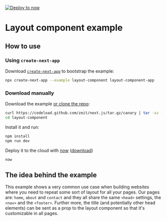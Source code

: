 [![Deploy to now](https://deploy.now.sh/static/button.svg)](https://deploy.now.sh/?repo=https://github.com/zeit/next.js/tree/master/examples/layout-component)

# Layout component example

## How to use

### Using `create-next-app`

Download [`create-next-app`](https://github.com/segmentio/create-next-app) to bootstrap the example:

```bash
npx create-next-app --example layout-component layout-component-app
```

### Download manually

Download the example [or clone the repo](https://github.com/zeit/next.js):

```bash
curl https://codeload.github.com/zeit/next.js/tar.gz/canary | tar -xz --strip=2 next.js-canary/examples/layout-component
cd layout-component
```

Install it and run:

```bash
npm install
npm run dev
```

Deploy it to the cloud with [now](https://zeit.co/now) ([download](https://zeit.co/download))

```bash
now
```

## The idea behind the example

This example shows a very common use case when building websites where you need to repeat some sort of layout for all your pages. Our pages are: `home`, `about` and `contact` and they all share the same `<head>` settings, the `<nav>` and the `<footer>`. Further more, the title (and potentially other head elements) can be sent as a prop to the layout component so that it's customizable in all pages.
